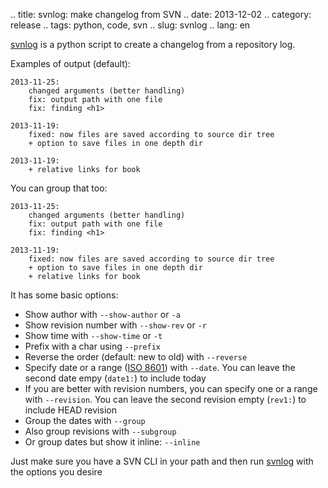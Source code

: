 .. title: svnlog: make changelog from SVN
.. date: 2013-12-02
.. category: release
.. tags: python, code, svn
.. slug: svnlog
.. lang: en

[svnlog][] is a python script to create a changelog from a repository log.

Examples of output (default):

	2013-11-25:
		changed arguments (better handling)
		fix: output path with one file
		fix: finding <h1>

	2013-11-19:
		fixed: now files are saved according to source dir tree
		+ option to save files in one depth dir

	2013-11-19:
		+ relative links for book

You can group that too:

	2013-11-25:
		changed arguments (better handling)
		fix: output path with one file
		fix: finding <h1>

	2013-11-19:
		fixed: now files are saved according to source dir tree
		+ option to save files in one depth dir
		+ relative links for book

It has some basic options:

* Show author with ```--show-author``` or ```-a```
* Show revision number with ```--show-rev``` or ```-r```
* Show time with ```--show-time``` or ```-t```
* Prefix with a char using ```--prefix```
* Reverse the order (default: new to old) with ```--reverse```
* Specify date or a range ([ISO 8601](https://en.wikipedia.org/wiki/ISO_8601)) with ```--date```. You can leave the second date empy (```date1:```) to include today
* If you are better with revision numbers, you can specify one or a range with ```--revision```. You can leave the second revision empty (```rev1:```) to include HEAD revision
* Group the dates with ```--group```
* Also group revisions with ```--subgroup```
* Or group dates but show it inline: ```--inline```

Just make sure you have a SVN CLI in your path and then run [svnlog][] with the options you desire

[svnlog]: https://quinzi.com.ar/projects/svnlog